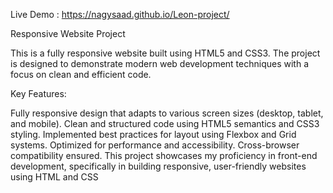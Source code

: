 Live Demo : https://nagysaad.github.io/Leon-project/

Responsive Website Project

This is a fully responsive website built using HTML5 and CSS3. The project is designed to demonstrate modern web development techniques with a focus on clean and efficient code.

Key Features:

Fully responsive design that adapts to various screen sizes (desktop, tablet, and mobile).
Clean and structured code using HTML5 semantics and CSS3 styling.
Implemented best practices for layout using Flexbox and Grid systems.
Optimized for performance and accessibility.
Cross-browser compatibility ensured.
This project showcases my proficiency in front-end development, specifically in building responsive, user-friendly websites using HTML and CSS
